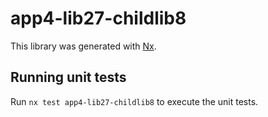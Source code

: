 # app4-lib27-childlib8

This library was generated with [Nx](https://nx.dev).

## Running unit tests

Run `nx test app4-lib27-childlib8` to execute the unit tests.
